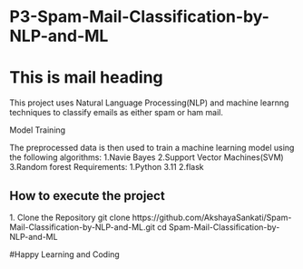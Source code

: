 # P3-Spam-Mail-Classification-by-NLP-and-ML
<h1> This is mail heading</h1>
 This project uses Natural Language Processing(NLP) and machine learnng techniques to classify emails as either spam or ham mail.
<p> Model Training</p>
 The preprocessed data is then used to train a machine learning model using the following algorithms:
 1.Navie Bayes
 2.Support Vector Machines(SVM)
 3.Random forest
 Requirements:
 1.Python 3.11
 2.flask
<h2> How to execute the project </h2>
1. Clone the Repository
git clone https://github.com/AkshayaSankati/Spam-Mail-Classification-by-NLP-and-ML.git
cd Spam-Mail-Classification-by-NLP-and-ML


#Happy Learning and Coding   
 
 
